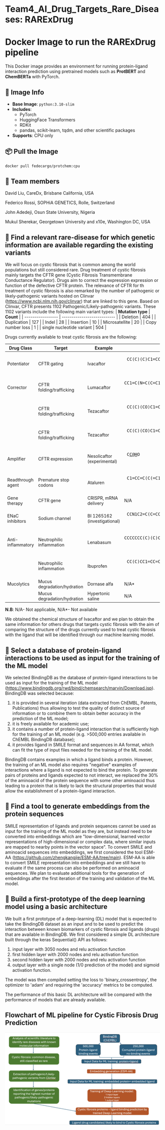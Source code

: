 # Team4_AI_Drug_Targets_Rare_Diseases: RARExDrug

# Docker Image to run the RARExDrug pipeline

This Docker image provides an environment for running protein-ligand interaction prediction using pretrained models such as **ProtBERT** and **ChemBERTa** with PyTorch.

## 🐳 Image Info

- **Base Image**: `python:3.10-slim`
- **Includes**:
  - PyTorch
  - HuggingFace Transformers
  - RDKit
  - pandas, scikit-learn, tqdm, and other scientific packages
- **Supports**: CPU only

## 📦 Pull the Image

```bash
docker pull fedecargo/protchem:cpu
```

## 👥 Team members
David Liu, CareDx, Brisbane California, USA

Federico Rossi, SOPHiA GENETICS, Rolle, Switzerland

John Adedeji, Osun State University, Nigeria

Mukul Sherekar, Georgetown University and x10e, Washington DC, USA

## 🧬 Find a relevant rare-disease for which genetic information are available regarding the existing variants

We will focus on cystic fibrosis that is common among the world populations but still considered rare.
Drug treatment of cystic fibrosis mainly targets the CFTR gene (Cystic Fibrosis Transmembrane Conductance Regulator). Drugs aim to correct the expression expression or function of the defective CFTR protein. The relevance of CFTR for th treatment of cystic fibrosis is also remarked by the number of pathogenic or likely-pathogenic variants hosted on Clinvar (https://www.ncbi.nlm.nih.gov/clinvar) that are linked to this gene. Based on Clinvar, CFTR presents 1102 Pathogenic/Likely-pathogenic variants. These 1102 variants include the following main variant types:
| **Mutation type**    | **Count**                  |
| ----------------- | --------------------------- |
| Deletion | 404 |
| Duplication | 127 |
| Indel | 28 |
| Insertion | 10 |
| Microsatellite | 20 |
| Copy number loss | 1 |
| single nucleotide variant | 504 |


Drugs currently available to treat cystic fibrosis are the following:

| **Drug Class**    | **Target**                  | **Example**                     | **SMILES Structure**                                                                                 |
| ----------------- | --------------------------- | ------------------------------- | ---------------------------------------------------------------------------------------------        |
| Potentiator       | CFTR gating                 | Ivacaftor                       | <pre> CC(C)(C)C1=CC(=C(C=C1NC(=O)C2=CNC3=CC=CC=C3C2=O)O)C(C)(C)C <pre>                               |
| Corrector         | CFTR folding/trafficking    | Lumacaftor                      | <pre> CC1=C(N=C(C=C1)NC(=O)C2(CC2)C3=CC4=C(C=C3)OC(O4)(F)F)C5=CC(=CC=C5)C(=O)O <pre>                 |
|                   | CFTR folding/trafficking    | Tezacaftor                      | <pre> CC(C)(CO)C1=CC2=CC(=C(C=C2N1C[C@H](CO)O)F)NC(=O)C3(CC3)C4=CC5=C(C=C4)OC(O5)(F)F <pre>          |
|                   | CFTR folding/trafficking    | Tezacaftor                      | <pre> CC(C)(CO)C1=CC2=CC(=C(C=C2N1C[C@H](CO)O)F)NC(=O)C3(CC3)C4=CC5=C(C=C4)OC(O5)(F)F <pre>          | 
| Amplifier         | CFTR expression             | Nesolicaftor (experimental)     | <pre> C[C@H](C1=NN=C(O1)C2CC(C2)NC(=O)C3=CC(=NO3)C4=CC=CC=C4)O <pre>                                 |
| Readthrough agent | Premature stop codons       | Ataluren                        | <pre> C1=CC=C(C(=C1)C2=NC(=NO2)C3=CC(=CC=C3)C(=O)O)F <pre>                                           |
| Gene therapy      | CFTR gene                   | CRISPR, mRNA delivery           | N/A                                                                                                  |
| ENaC inhibitors   | Sodium channel              | BI 1265162 (investigational)    | <pre> CCN1C2=C(C=CC(=C2)OCC(=O)NCCOCP(=O)(C)C)[N+](=C1CNC(=O)C3=NC(=CN=C3N)Cl)CC.OP(=O)(O)[O-] <pre> |
| Anti-inflammatory | Neutrophilic inflammation   | Lenabasum                       | <pre> CCCCCCC(C)(C)C1=CC(=C2[C@@H]3CC(=CC[C@H]3C(OC2=C1)(C)C)C(=O)O)O <pre>                          |
|                   | Neutrophilic inflammation   | Ibuprofen                       | <pre> CC(C)CC1=CC=C(C=C1)C(C)C(=O)O <pre>                                                            |
| Mucolytics        | Mucus degradation/hydration | Dornase alfa                    | N/A*                                                                                                 |
|                   | Mucus degradation/hydration | Hypertonic saline               | N/A                                                                                                  |

**N.B**: N/A- Not applicable, N/A*- Not available

We obtained the chemical structure of Ivacaftor and we plan to obtain the same information for others drugs that targets cystic fibrosis with the aim of comparing the structure of the drugs currently used to treat cystic fibrosis with the ligand that will be identified through our machine learning model.

## 💾 Select a database of protein-ligand interactions to be used as input for the training of the ML model
We selected BindingDB as the database of protein-ligand interactions to be used as input for the training of the ML model (https://www.bindingdb.org/rwd/bind/chemsearch/marvin/Download.jsp). 
BindingDB was selected because:

1. it is provided in several iteration (data extracted from ChEMBL, Patents, Publications) thus allowing to test the quality of distinct source of information or to combine them to obtain better accuracy in the prediction of the ML model;
2. it is freely available for academic use;
3. it contains a number of protein-ligand interaction that is sufficiently high for the training of an ML model (e.g. >500,000 entries available in ChEMBL BindingDB database);
4. it provides ligand in SMILE format and sequences in AA format, which can fit the type of input files needed for the training of the ML model.

BindingDB contains examples in which a ligand binds a protein. However, the training of an ML model also requires "negative" examples of interactions where a ligand is not expected to bind the protein. To generate pairs of proteins and ligands expected to not interact, we replaced the 30% of the aminoacid of the protein sequence with some other aminoacid thus leading to a protein that is likely to lack the structural properties that would allow the establishment of a protein-ligand interaction.
   
## 🔗 Find a tool to generate embeddings from the protein sequences
SMILE representation of ligands and protein sequences cannot be used as input for the training of the ML model as they are, but instead need to be converted into embeddings which are "low-dimensional, learned vector representations of high-dimensional or complex data, where similar inputs are mapped to nearby points in the vector space". To convert SMILE and aminoacid sequences into embeddings, we first considered the tool ESM-AA (https://github.com/zhengkangjie/ESM-AA/tree/main). ESM-AA is able to convert SMILE representation into embeddings and we still have to evaluate if the same process can also be performed on aminoacid sequences. We plan to evaluate additional tools for the generation of embeddings after the first iteration of the training and validation of the ML model.

## 🤖 Build a first-prototype of the deep learning model using a basic architecture
We built a first prototype of a deep-learning (DL) model that is expected to take the BindingDB dataset as an input and to be used to predict the interaction between known biomarkers of cystic fibrosis and ligands (drugs) that are available in BindingDB. We first considered a simple DL architecture built through the keras Sequential() API as follows:

1. input layer with 3050 nodes and relu activation function
2. first hidden layer with 2000 nodes and relu activation function
3. second hidden layer with 2000 nodes and relu activation function
4. output layer with a single node (1/0 prediction of the model) and sigmoid activation function.

The model was then compiled setting the loss to 'binary_crossentropy', the optimizer to 'adam' and requiring the 'accuracy' metrics to be computed.

The performance of this basic DL architecture will be compared with the performance of models that are already available.

## Flowchart of ML pipeline for Cystic Fibrosis Drug Prediction
![Cystic Fibrosis ML Pipeline](./Cystic_Fibrosis/ProjectFlowChart/FlowChart_Hackathon_Team4.png)

